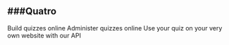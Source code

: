 ###Quatro
----------
Build quizzes online
Administer quizzes online
Use your quiz on your very own website with our API
